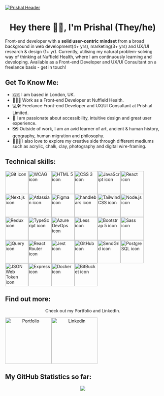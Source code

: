 [![Prishal Header](https://prish.al/github/github_header.png "Header")](https://prish.al/)

<h1 align="center">Hey there 👋🏼, I'm Prishal (They/he)</h1>

Front-end developer with a <strong>solid user-centric mindset</strong> from a broad background in web development(4+ yrs), marketing(3+ yrs) and UX/UI research & design (1+ yr). Currently, utilising my natural problem-solving way of thinking at Nuffield Health, where I am continuously learning and developing. Available as a Front-end Developer and UX/UI Consultant on a freelance basis - get in touch! 

<h2> Get To Know Me:</h2>

- 🇬🇧 I am based in London, UK.
- 👨🏽‍💻 Work as a Front-end Developer at Nuffield Health.
- 💻🛠️ Freelance Front-end Developer and UX/UI Consultant at Prish.al Limited.
- 📱 I am passionate about accessibility, intuitive design and great user experience. 
- 🗺 Outside of work, I am an avid learner of art, ancient & human history, geography, human migration and philosophy.
- 🧑🏽‍🎨 I also love to explore my creative side through different mediums such as acrylic, chalk, clay, photography and digital wire-framing.

<h2> Technical skills:</h2>

<img src="https://prish.al/github/git.png" alt="Git icon" width="75px"><img src="https://prish.al/github/accessibility.png" alt="WCAG icon" width="75px"><img src="https://prish.al/github/html.png" alt="HTML 5 icon" width="75px"><img src="https://prish.al/github/css.png" alt="CSS 3 icon" width="75px"><img src="https://prish.al/github/javascript.png" alt="JavaScript icon" width="75px"><img src="https://prish.al/github/react.png" alt="React icon" width="75px"><img src="https://prish.al/github/next.png" alt="Next.js icon" width="75px"><img src="https://prish.al/github/atlassian.png" alt="Atlassian icon" width="75px"><img src="https://prish.al/github/figma.png" alt="Figma icon" width="75px"><img src="https://prish.al/github/handlebars.png" alt="handlebars icon" width="75px"><img src="https://prish.al/github/tailwind_css.png" alt="Tailwind CSS icon" width="75px"><img src="https://prish.al/github/node.png" alt="Node.js icon" width="75px"><img src="https://prish.al/github/redux.png" alt="Redux icon" width="75px"><img src="https://prish.al/github/typescript.png" alt="TypeScript icon" width="75px"><img src="https://prish.al/github/azure_devops.png" alt="Azure DevOps icon" width="75px"><img src="https://prish.al/github/less.png" alt="Less icon" width="75px"><img src="https://prish.al/github/bootstrap.png" alt="Bootstrap 5 icon" width="75px"><img src="https://prish.al/github/sass.png" alt="Sass icon" width="75px"><img src="https://prish.al/github/jquery.png" alt="jQuery icon" width="75px"><img src="https://prish.al/github/react_router.png" alt="React Router icon" width="75px"><img src="https://prish.al/github/jest.png" alt="Jest icon" width="75px"><img src="https://prish.al/github/github.png" alt="GitHub icon" width="75px"><img src="https://prish.al/github/sendgrid.png" alt="SendGrid icon" width="75px"><img src="https://prish.al/github/postgresql.png" alt="PostgreSQL icon" width="75px"><img src="https://prish.al/github/json_web_token.png" alt="JSON Web Token icon" width="75px"><img src="https://prish.al/github/express.png" alt="Express icon" width="75px"><img src="https://prish.al/github/docker.png" alt="Docker icon" width="75px"><img src="https://prish.al/github/bitbucket.png" alt="BitBucket icon" width="75px">

<h2> Find out more:</h2>

<div align="center"> 
  <p>Check out my Portfolio and LinkedIn.</p>
  <div style="display: flex;">
   <a href="https://prish.al" title="Prish.al"><img src="https://prish.al/github/portfolio_btn.png" alt="Portfolio" width="150px"/></a>
   <a href="https://www.linkedin.com/in/prishal" title="Prishal"><img src="https://prish.al/github/linkedin_btn.png" alt="Linkedin" width="150px"/></a>
  </div>
</div>

<h2> My GitHub Statistics so far:</h2>

<div align="center"><img src="https://github-readme-stats.vercel.app/api?username=prishalm&show_icons=true&hide_border=true&include_all_commits=true&bg_color=fff0e5&text_color=423f2b&icon_color=555137&title_color=423f2b" /></div>
